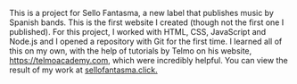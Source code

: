 

This is a project for Sello Fantasma, a new label that publishes music by Spanish bands. 
This is the first website I created (though not the first one I published). 
For this project, I worked with HTML, CSS, JavaScript and Node.js and I opened a repository with Git for the first time.
I learned all of this on my own, with the help of tutorials by Telmo on his website, https://telmoacademy.com, which were incredibly helpful. 
You can view the result of my work at [sellofantasma.click.](https://sellofantasma.click/)
